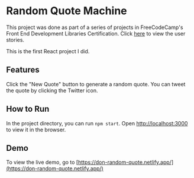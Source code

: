 # Random Quote Machine

This project was done as part of a series of projects in FreeCodeCamp's Front End Development Libraries Certification. Click [here](https://www.freecodecamp.org/learn/front-end-libraries/front-end-libraries-projects/build-a-random-quote-machine) to view the user stories.

This is the first React project I did.

## Features

Click the "New Quote" button to generate a random quote. You can tweet the quote by clicking the Twitter icon.

## How to Run

In the project directory, you can run `npm start`.
Open [http://localhost:3000](http://localhost:3000) to view it in the browser.

## Demo

To view the live demo, go to [https://don-random-quote.netlify.app/](https://don-random-quote.netlify.app/)

<img scr="screenshots/desktop.gif" />

<img scr="screenshots/mobile.gif" />

